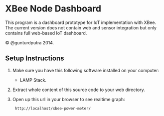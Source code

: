 XBee Node Dashboard
===================
This program is a dashboard prototype for IoT implementation with XBee. The current version does not contain web and sensor integration but only contains full web-based IoT dashboard.

&copy; @gunturdputra 2014.

Setup Instructions
------------------
1. Make sure you have this following software installed on your computer:
	- LAMP Stack.
2. Extract whole content of this source code to your web directory.
3. Open up this url in your browser to see realtime graph:

		http://localhost/xbee-power-meter/